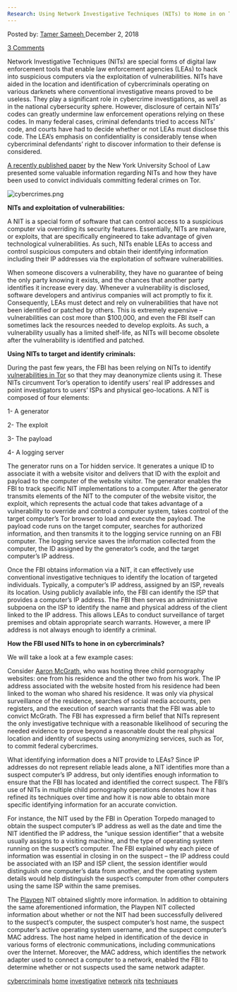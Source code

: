 ```yaml
---
Research: Using Network Investigative Techniques (NITs) to Home in on Tor Cybercriminals
---
```

<article class="post-listing post-27441 post type-post status-publish format-standard has-post-thumbnail hentry 
tag-cybercriminals tag-home tag-investigative tag-network tag-nits tag-techniques 
<div class="post-inner">
<span>Posted by: <a href="https://www.deepdotweb.com/author/tamersameeh/" title="">Tamer Sameeh </a></span>
<span>December 2, 2018</span>

<span><a href="https://www.deepdotweb.com/2018/12/02/research-using-network-investigative-techniques-nits-to-home-in-on-tor-cybercriminals/#comments">3 Comments</a></span>


<p>Network Investigative Techniques (NITs) are special forms of digital law enforcement tools that enable law enforcement agencies (LEAs) to hack into suspicious computers via the exploitation of vulnerabilities. NITs have aided in the location and identification of cybercriminals operating on various darknets where conventional investigative means proved to be useless. They play a significant role in cybercrime investigations, as well as in the national cybersecurity sphere. However, disclosure of certain NITs&#8217; codes can greatly undermine law enforcement operations relying on these codes. In many federal cases, criminal defendants tried to access NITs’ code, and courts have had to decide whether or not LEAs must disclose this code. The LEA&#8217;s emphasis on confidentiality is considerably tense when cybercriminal defendants&#8217; right to discover information to their defense is considered.</p>
<p><a href="https://www.nyulawreview.org/wp-content/uploads/2018/10/NYULawReview-93-4-Garcha.pdf">A recently published paper</a> by the New York University School of Law presented some valuable information regarding NITs and how they have been used to convict individuals committing federal crimes on Tor.</p>
<p><img class="wp-image-27447" src="/imgs/2018/12/cybercrimes-png.png" alt="cybercrimes.png" srcset="/imgs/2018/12/cybercrimes-png.png 1432w, /imgs/2018/12/cybercrimes-png-300x169.png 300w, /imgs/2018/12/cybercrimes-png-1024x576.png 1024w" sizes="(max-width: 1432px) 100vw, 1432px" /></p>
<p><strong>NITs and exploitation of vulnerabilities:</strong></p>
<p>A NIT is a special form of software that can control access to a suspicious computer via overriding its security features. Essentially, NITs are malware, or exploits, that are specifically engineered to take advantage of given technological vulnerabilities. As such, NITs enable LEAs to access and control suspicious computers and obtain their identifying information including their IP addresses via the exploitation of software vulnerabilities.</p>
<p>When someone discovers a vulnerability, they have no guarantee of being the only party knowing it exists, and the chances that another party identifies it increase every day. Whenever a vulnerability is disclosed, software developers and antivirus companies will act promptly to fix it. Consequently, LEAs must detect and rely on vulnerabilities that have not been identified or patched by others. This is extremely expensive – vulnerabilities can cost more than $100,000, and even the FBI itself can sometimes lack the resources needed to develop exploits. As such, a vulnerability usually has a limited shelf-life, as NITs will become obsolete after the vulnerability is identified and patched.</p>
<p><strong>Using NITs to target and identify criminals:</strong></p>
<p>During the past few years, the FBI has been relying on NITs to identify <a href="https://www.deepdotweb.com/2017/09/28/government-contractor-offers-million-dollar-bounty-tor-0-days/">vulnerabilities in Tor</a> so that they may deanonymize clients using it. These NITs circumvent Tor&#8217;s operation to identify users&#8217; real IP addresses and point investigators to users&#8217; ISPs and physical geo-locations. A NIT is composed of four elements:</p>
<p>1- A generator</p>
<p>2- The exploit</p>
<p>3- The payload</p>
<p>4- A logging server</p>
<p>The generator runs on a Tor hidden service. It generates a unique ID to associate it with a website visitor and delivers that ID with the exploit and payload to the computer of the website visitor. The generator enables the FBI to track specific NIT implementations to a computer. After the generator transmits elements of the NIT to the computer of the website visitor, the exploit, which represents the actual code that takes advantage of a vulnerability to override and control a computer system, takes control of the target computer’s Tor browser to load and execute the payload. The payload code runs on the target computer, searches for authorized information, and then transmits it to the logging service running on an FBI computer. The logging service saves the information collected from the computer, the ID assigned by the generator&#8217;s code, and the target computer’s IP address.</p>
<p>Once the FBI obtains information via a NIT, it can effectively use conventional investigative techniques to identify the location of targeted individuals. Typically, a computer’s IP address, assigned by an ISP, reveals its location. Using publicly available info, the FBI can identify the ISP that provides a computer’s IP address. The FBI then serves an administrative subpoena on the ISP to identify the name and physical address of the client linked to the IP address. This allows LEAs to conduct surveillance of target premises and obtain appropriate search warrants. However, a mere IP address is not always enough to identify a criminal.</p>
<p><strong>How the FBI used NITs to hone in on cybercriminals?</strong></p>
<p>We will take a look at a few example cases:</p>
<p>Consider <a href="https://www.deepdotweb.com/2015/01/06/sentenced-to-25-tor-network-cp/">Aaron McGrath</a>, who was hosting three child pornography websites: one from his residence and the other two from his work. The IP address associated with the website hosted from his residence had been linked to the woman who shared his residence. It was only via physical surveillance of the residence, searches of social media accounts, pen registers, and the execution of search warrants that the FBI was able to convict McGrath. The FBI has expressed a firm belief that NITs represent the only investigative technique with a reasonable likelihood of securing the needed evidence to prove beyond a reasonable doubt the real physical location and identity of suspects using anonymizing services, such as Tor, to commit federal cybercrimes.</p>
<p>What identifying information does a NIT provide to LEAs? Since IP addresses do not represent reliable leads alone, a NIT identifies more than a suspect computer’s IP address, but only identifies enough information to ensure that the FBI has located and identified the correct suspect. The FBI’s use of NITs in multiple child pornography operations denotes how it has refined its techniques over time and how it is now able to obtain more specific identifying information for an accurate conviction.</p>
<p>For instance, the NIT used by the FBI in Operation Torpedo managed to obtain the suspect computer’s IP address as well as the date and time the NIT identified the IP address, the “unique session identifier” that a website usually assigns to a visiting machine, and the type of operating system running on the suspect&#8217;s computer. The FBI explained why each piece of information was essential in closing in on the suspect – the IP address could be associated with an ISP and ISP client, the session identifier would distinguish one computer’s data from another, and the operating system details would help distinguish the suspect&#8217;s computer from other computers using the same ISP within the same premises.</p>
<p>The <a href="https://www.deepdotweb.com/2017/05/23/fbi-calls-playpen-case-unprecedented-scope/">Playpen</a> NIT obtained slightly more information. In addition to obtaining the same aforementioned information, the Playpen NIT collected information about whether or not the NIT had been successfully delivered to the suspect&#8217;s computer, the suspect computer’s host name, the suspect computer’s active operating system username, and the suspect computer’s MAC address. The host name helped in identification of the device in various forms of electronic communications, including communications over the Internet. Moreover, the MAC address, which identifies the network adapter used to connect a computer to a network, enabled the FBI to determine whether or not suspects used the same network adapter.</p>
</div>
<a href="https://www.deepdotweb.com/tag/cybercriminals/" rel="tag">cybercriminals</a> <a href="https://www.deepdotweb.com/tag/home/" rel="tag">home</a> <a href="https://www.deepdotweb.com/tag/investigative/" rel="tag">investigative</a> <a href="https://www.deepdotweb.com/tag/network/" rel="tag">network</a> <a href="https://www.deepdotweb.com/tag/nits/" rel="tag">nits</a> <a href="https://www.deepdotweb.com/tag/techniques/" rel="tag">techniques</a> </span> <span style="display:none" class="updated">2018-12-02<a href="https://www.deepdotweb.com/author/tamersameeh/" title="Posts by Tamer Sameeh" rel="author">Tamer Sameeh</a></strong></div>

